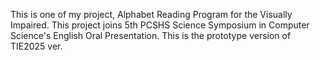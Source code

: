 This is one of my project, Alphabet Reading Program for the Visually Impaired.
This project joins 5th PCSHS Science Symposium in Computer Science's English Oral Presentation.
This is the prototype version of TIE2025 ver.
